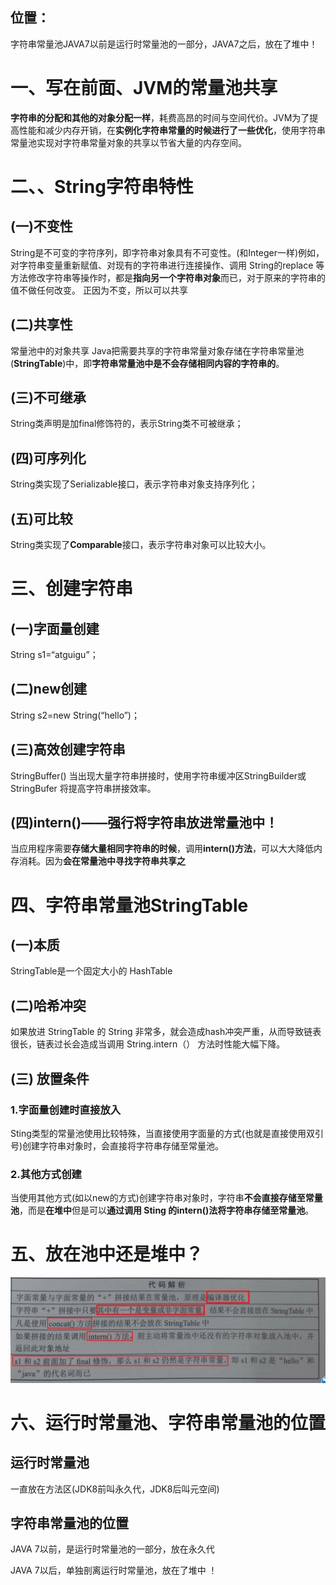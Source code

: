 ## 位置：
字符串常量池JAVA7以前是运行时常量池的一部分，JAVA7之后，放在了堆中！

# 一、写在前面、JVM的常量池共享
 **字符串的分配和其他的对象分配一样**，耗费高昂的时间与空间代价。JVM为了提高性能和减少内存开销，在**实例化字符串常量的时候进行了一些优化**，使用字符串常量池实现对字符串常量对象的共享以节省大量的内存空间。
 
# 二、、String字符串特性

## (一)不变性
  String是不可变的字符序列，即字符串对象具有不可变性。(和Integer一样)例如，对字符串变量重新赋值、对现有的字符串进行连接操作、调用 String的replace 等方法修改字符串等操作时，都是**指向另一个字符串对象**而已，对于原来的字符串的值不做任何改变。
  正因为不变，所以可以共享

## (二)共享性
  
  常量池中的对象共享
   Java把需要共享的字符串常量对象存储在字符串常量池(**StringTable**)中，即**字符串常量池中是不会存储相同内容的字符串的**。
## (三)不可继承
  String类声明是加final修饰符的，表示String类不可被继承；

## (四)可序列化
  String类实现了Serializable接口，表示字符串对象支持序列化；

## (五)可比较
  String类实现了**Comparable**接口，表示字符串对象可以比较大小。


# 三、创建字符串
 
## (一)字面量创建
  String s1=“atguigu”；

## (二)new创建
  String s2=new String(“hello”)；

## (三)高效创建字符串
  StringBuffer()
   当出现大量字符串拼接时，使用字符串缓冲区StringBuilder或StringBufer 将提高字符串拼接效率。

## (四)intern()——强行将字符串放进常量池中！

   当应用程序需要**存储大量相同字符串的时候**，调用**intern()方法**，可以大大降低内存消耗。因为**会在常量池中寻找字符串共享之**


# 四、字符串常量池StringTable
 
## (一)本质
  StringTable是一个固定大小的 HashTable

## (二)哈希冲突
  如果放进 StringTable 的 String 非常多，就会造成hash冲突严重，从而导致链表很长，链表过长会造成当调用 String.intern（） 方法时性能大幅下降。

## (三) 放置条件

### 1.字面量创建时直接放入
   Sting类型的常量池使用比较特殊，当直接使用字面量的方式(也就是直接使用双引号)创建字符串对象时，会直接将字符串存储至常量池。

### 2.其他方式创建
   当使用其他方式(如以new的方式)创建字符串对象时，字符串**不会直接存储至常量池**，而是**在堆中**但是可以**通过调用 Sting 的intern()法将字符串存储至常量池**。


# 五、放在池中还是堆中？
![alt text](../img/字符串放在池中还是堆中.png)


# 六、运行时常量池、字符串常量池的位置

## 运行时常量池
一直放在方法区(JDK8前叫永久代，JDK8后叫元空间)

## 字符串常量池的位置
JAVA 7以前，是运行时常量池的一部分，放在永久代

JAVA 7以后，单独剖离运行时常量池，放在了堆中 ！
